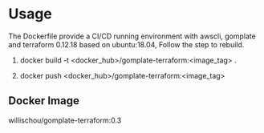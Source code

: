 # Usage

The Dockerfile provide a CI/CD running environment with awscli, gomplate and terraform 0.12.18 based on ubuntu:18.04, Follow the step to rebuild.

1. docker build -t <docker_hub>/gomplate-terraform:<image_tag> .

2. docker push <docker_hub>/gomplate-terraform:<image_tag>

## Docker Image

willischou/gomplate-terraform:0.3
